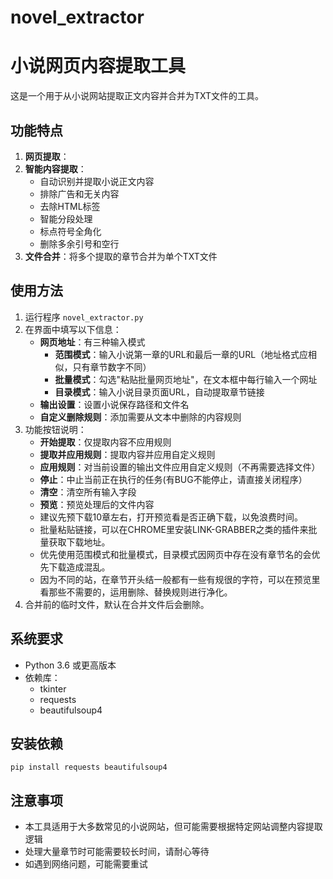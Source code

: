 # novel_extractor
# 小说网页内容提取工具

这是一个用于从小说网站提取正文内容并合并为TXT文件的工具。

## 功能特点

1. **网页提取**：
2. **智能内容提取**：
   - 自动识别并提取小说正文内容
   - 排除广告和无关内容
   - 去除HTML标签
   - 智能分段处理
   - 标点符号全角化
   - 删除多余引号和空行
3. **文件合并**：将多个提取的章节合并为单个TXT文件

## 使用方法

1. 运行程序 `novel_extractor.py`
2. 在界面中填写以下信息：
   - **网页地址**：有三种输入模式
     - **范围模式**：输入小说第一章的URL和最后一章的URL（地址格式应相似，只有章节数字不同）
     - **批量模式**：勾选"粘贴批量网页地址"，在文本框中每行输入一个网址
     - **目录模式**：输入小说目录页面URL，自动提取章节链接
   - **输出设置**：设置小说保存路径和文件名
   - **自定义删除规则**：添加需要从文本中删除的内容规则
3. 功能按钮说明：
   - **开始提取**：仅提取内容不应用规则
   - **提取并应用规则**：提取内容并应用自定义规则
   - **应用规则**：对当前设置的输出文件应用自定义规则（不再需要选择文件）
   - **停止**：中止当前正在执行的任务(有BUG不能停止，请直接关闭程序）
   - **清空**：清空所有输入字段
   - **预览**：预览处理后的文件内容
   - 建议先预下载10章左右，打开预览看是否正确下载，以免浪费时间。
   - 批量粘贴链接，可以在CHROME里安装LINK-GRABBER之类的插件来批量获取下载地址。
   - 优先使用范围模式和批量模式，目录模式因网页中存在没有章节名的会优先下载造成混乱。
   - 因为不同的站，在章节开头结一般都有一些有规很的字符，可以在预览里看那些不需要的，运用删除、替换规则进行净化。
4. 合并前的临时文件，默认在合并文件后会删除。

## 系统要求

- Python 3.6 或更高版本
- 依赖库：
  - tkinter
  - requests
  - beautifulsoup4

## 安装依赖

```
pip install requests beautifulsoup4
```

## 注意事项

- 本工具适用于大多数常见的小说网站，但可能需要根据特定网站调整内容提取逻辑
- 处理大量章节时可能需要较长时间，请耐心等待
- 如遇到网络问题，可能需要重试
